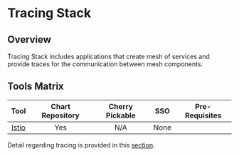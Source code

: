 # Tracing Stack

## Overview

Tracing Stack includes applications that create mesh of services and provide traces  for the communication between mesh components.

## Tools Matrix

|          Tool         |                            Chart Repository                                      | Cherry Pickable | SSO | Pre-Requisites |
| :-------------------: | :------------------------------------------------------------------------------: | :--------------:| :--:| :-------------:|
| [Istio](https://github.com/istio/operator)                                 |       Yes       | N/A |      None      |

Detail regarding tracing is provided in this [section](/content/stacks/tracing/introduction.html).